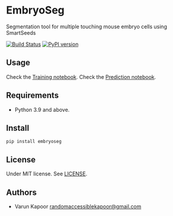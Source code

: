 # EmbryoSeg
Segmentation tool for multiple touching mouse embryo cells using SmartSeeds



[![Build Status](https://travis-ci.com/kapoorlab/napatrackmater.svg?branch=master)](https://travis-ci.com/github/kapoorlab/embryoseg)
[![PyPI version](https://img.shields.io/pypi/v/napatrackmater.svg?maxAge=2591000)](https://pypi.org/project/embryoseg/)


## Usage
Check the [Training notebook](https://github.com/kapoorlab/EmbryoSeg/blob/main/notebooks/ColabTrainModel.ipynb).
Check the [Prediction notebook](https://github.com/kapoorlab/EmbryoSeg/blob/main/notebooks/ColabEmbryoSeg.ipynb).

## Requirements

- Python 3.9 and above.

## Install

`pip install embryoseg`



## License

Under MIT license. See [LICENSE](LICENSE).

## Authors

- Varun Kapoor <randomaccessiblekapoor@gmail.com>
